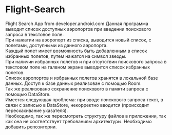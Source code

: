 # Flight-Search
Flight Search App from developer.android.com
Данная программа выводит список доступных аэропортов при введении поискового запроса в текстовое поле.  
При нажатии на аэоропорт из списка, выводится новый список, с полетами, доступными из данного аэропорта.  
Каждый полет имеет возможность быть добавленным в список избранных полетов, путем нажатся на символ звезды.  
При наличии избранных полетов и при отсутствии поискового запроса в текстовом поле на галвном экране выводится список избранных полетов.  
Список аэропортов и избранных полетов хранятся в локальной базе данных. Доступ к базе данных реализован с помощью Room.  
Так же реализовано сохранение поискового в памяти запроса с помощью DataStore.  
Имеется следующая проблема: при вводе поискового запроса текст, в связи с записью в DataStore, некорректно вводится (происходит перескакивание указателя).  
Необходимо, так же пересмотреть структуру файлов в приложении, так как она не соответствует требованиям архитектуры. Необходимо добавить репозитории.  
